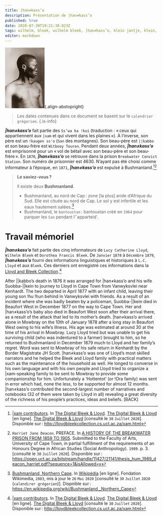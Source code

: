 ```yaml
---
title: |han≠kass’o
description: Présentation de |han≠kass’o
published: true
date: 2020-07-30T19:21:38.823Z
tags: wilhelm, bleek, wilhelm bleek, |han≠kass’o, klein jantje, klein, jantje, ss’wa ka !kui, flat bushman, bushman, bochiman, san, |xam, !kaugen ss'o, ||kabbo, petit fils de ||kabbo
editor: markdown
---
```


![han≠kass’o-alias-klein-jantje-looking-right_public-domain.jpg](/images/personnalite/kemit/han≠kass’o/han≠kass’o-alias-klein-jantje-looking-right_public-domain.jpg){.align-abstopright}

> Les dates contenues dans ce document se basent sur le `calendrier grégorien`.
{.is-info}

***|han≠kass’o*** fait partie des `Ss’wa ka !kui` (traduction : « ceux qui appartiennent aux `|xam` et qui vivent dans les plaines »). À l’inverse, son père est un `!kaugen ss'o` (`San` des montagnes). Son beau-père est `||kabbo` et son beau-frère  est `Witbooy Touren`.
Pendant deux années, ***|han≠kass’o*** est emprisonné pour un « vol de bétail avec son beau-père et son beau-frère ». En `1870`, ***|han≠kass’o*** se retrouve dans la prison `Breakwater Convict Station`. Son numéro de prisonnier est 4630. N’ayant pas été choisi comme informateur à l’époque, en `1871`, ***|han≠kass’o*** est expulsé à Bushmanland.[^1][^2]

> **Le saviez-vous ?**
> 
> Il existe deux **Bushmanland**.
>
> - Bushmanland, au nord de Cap : zone [la plus] aride d’Afrique du Sud. Elle est cituée au nord de Cap. Le sol y est infertile et les eaux hautement salées.[^10]
> - Bushmanland, le `bantoustan` : bantoustan créé en `1964` pour parquer les `San` pendant l’`apparteid'.

# Travail mémoriel

***|han≠kass’o*** fait partie des cinq informateurs de `Lucy Catherine Lloyd`, `Wilhelm Bleek` et `Dorothea Francis Bleek`. De `Janvier` `1878` à `Décembre` `1879`, ***|han≠kass’o*** fourni des informations linguistiques et historiques à `L.C. Lloyd` et aux `Bleek`. Ces derniers ont enregistré ces informations dans la [Lloyd and Bleek Collection](http://lloydbleekcollection.cs.uct.ac.za).[^1]



After ||kabbo’s death in 1876 it was arranged for |han≠kass’o and his wife Suobba-||kein to journey to Lloyd in Cape Town from Vanwyksvlei near Kenhardt. The two departed in April 1877 with an infant child, leaving their young son !hu !hun behind in Vanwyksvlei with friends. As a result of an incident where she was badly beaten by a policeman, Suobba-||kein died in Beaufort West in December 1877 on the way to Cape Town. Her and |han≠kass’o’s baby also died in Beaufort West soon after their arrival there, as a result of the attack that led to its mother’s death. |han≠kass’o arrived alone in Mowbray on the 10th of January 1878 after a long stay in Beaufort West owing to his wife’s illness. His age was estimated at around 30 at the time of his arrival in Mowbray. Lucy Lloyd tried but was unable to get his surviving child (who was indentured to a farmer) brought to him, so he returned to Bushmanland in December 1879 much to Lloyd and her family’s regret. Word was sent to Mowbray of his safe return in Kenhardt by the Border Magistrate JH Scott.
|han≠kass’o was one of Lloyd’s most skilled narrators and he helped the Bleek and Lloyd family with practical matters such as the maintenance of the household as well. He longed to converse in his own language and with his own people and Lloyd tried to organize a |xam-speaking family to be sent to Mowbray to provide some companionship for him. Unfortunately a ‘Hottentot’ (or !Ora family) was sent in error which had, none the less, to be supported for almost 12 months. |han≠kass’o contributed the second-largest number of narratives and notebooks (32 of them were taken by Lloyd in all) revealing a great diversity of the richness of his people’s practices, ideas and beliefs.  [BACK]



[^1]: [|xam contributors](http://lloydbleekcollection.cs.uct.ac.za/xam.html). In [The Digital Bleek & Lloyd](http://lloydbleekcollection.cs.uct.ac.za). [The Digital Bleek & Lloyd](http://lloydbleekcollection.cs.uct.ac.za) [en ligne]. [The Digital Bleek & Lloyd](http://lloydbleekcollection.cs.uct.ac.za) [consulté le `30` `Juillet` `2020`]. Disponible sur : http://lloydbleekcollection.cs.uct.ac.za/xam.html
[^2]: `Harriet Jane Deacon`. PREFACE. In [A HISTORY OF THE BREAKWATER PRISON FROM 1859 TO 1905](https://open.uct.ac.za/bitstream/handle/11427/21141/thesis_hum_1989_deacon_harriet.pdf?sequence=1&isAllowed=y). Submitted to the Faculty of Arts, University of Cape Town, in partial fulfillment of the requirements of an Honours Degree in African Studies (Social Anthropology). `1989`. p. 3. [consulté le `30` `Juillet` `2020`]. Disponible sur : https://open.uct.ac.za/bitstream/handle/11427/21141/thesis_hum_1989_deacon_harriet.pdf?sequence=1&isAllowed=y
[^10]: [Bushmanland, Northern Cape](https://en.wikipedia.org/wiki/Bushmanland,_Northern_Cape). In [Wikipédia](https://wikipedia.org) [en ligne]. Fondation Wikimedia, `2003`, mis à jour le `26` `Mai` `2020` [consulté le `30` `Juillet` `2020` (`calendirer grégorien`)]. Dispnible sur : https://en.wikipedia.org/wiki/Bushmanland,_Northern_Cape